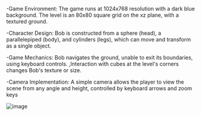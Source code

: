 -Game Environment: The game runs at 1024x768 resolution with a dark blue background. The level is an 80x80 square grid on the xz plane, with a textured ground.

-Character Design: Bob is constructed from a sphere (head), a parallelepiped (body), and cylinders (legs), which can move and transform as a single object.

-Game Mechanics: 
                  Bob navigates the ground, unable to exit its boundaries, using keyboard controls.
                  ,Interaction with cubes at the level's corners changes Bob's texture or size.
                 
-Camera Implementation: A simple camera allows the player to view the scene from any angle and height, controlled by keyboard arrows and zoom keys

![image](https://github.com/KLamaniakou/3D-Game-Bob-in-Wonderland-/assets/115186022/f5593bdb-bb20-4de1-a6b7-a656da176062)
